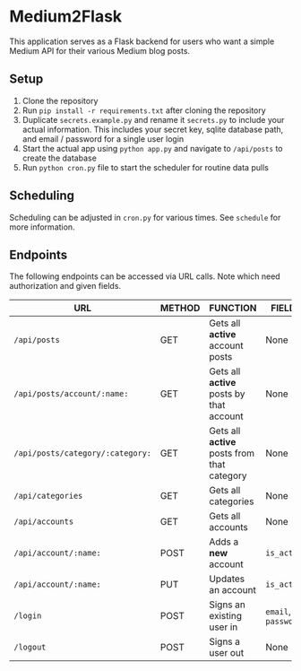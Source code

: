 # Medium2Flask

This application serves as a Flask backend for users who want a simple Medium API for their various Medium blog posts.

## Setup
1. Clone the repository
2. Run `pip install -r requirements.txt` after cloning the repository
3. Duplicate `secrets.example.py` and rename it `secrets.py` to include your actual information. This includes your secret key, sqlite database path, and email / password for a single user login
4. Start the actual app using `python app.py` and navigate to `/api/posts` to create the database
5. Run `python cron.py` file to start the scheduler for routine data pulls 

## Scheduling
Scheduling can be adjusted in `cron.py` for various times. See `schedule` for more information.

## Endpoints

The following endpoints can be accessed via URL calls. Note which need authorization and given fields.

| URL                            | METHOD | FUNCTION           | FIELDS |AUTH? |
| ------------------------------ | ------ | ------------------ | ------ | ---- |
| `/api/posts`                     | GET    | Gets all **active** account posts | None | No |
| `/api/posts/account/:name:`      | GET    | Gets all **active** posts by that account | None | No |
| `/api/posts/category/:category:` | GET    | Gets all **active** posts from that category      | None | No | 
| `/api/categories`                | GET    | Gets all categories | None | No |
| `/api/accounts`                  | GET    | Gets all accounts   | None | No |
| `/api/account/:name:`            | POST   | Adds a **new** account | `is_active` | Yes |
| `/api/account/:name:`            | PUT    | Updates an account | `is_active` | Yes |
| `/login`                         | POST   | Signs an existing user in | `email`, `password` | No |
| `/logout`                        | POST   | Signs a user out | None | Yes

